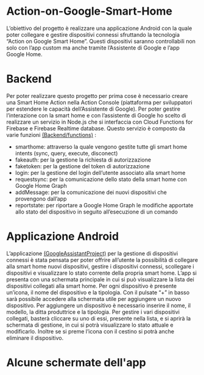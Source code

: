 # Action-on-Google-Smart-Home
L’obiettivo del progetto è realizzare una applicazione Android con la quale poter collegare e gestire dispositivi connessi sfruttando la tecnologia “Action on Google Smart Home”. Questi dispositivi saranno controllabili non solo con l’app custom ma anche tramite l’Assistente di Google e l’app Google Home.

# Backend
Per poter realizzare questo progetto per prima cose è necessario creare una Smart Home Action nella Action Console (piattaforma per sviluppatori per estendere le capacità dell’Assistente di Google). Per poter gestire l’interazione con la smart home e con l’assistente di Google ho scelto di realizzare un servizio in Node.js che si interfaccia con Cloud Functions for Firebase e Firebase Realtime database. Questo servizio è composto da varie funzioni [(Backend/functions)](Backend/functions) :
- smarthome: attraverso la quale vengono gestite tutte gli smart home intents (sync, query, execute, disconect)
- fakeauth: per la gestione la richiesta di autorizzazione
- faketoken: per la gestione del token di autorizzazione
- login: per la gestione del login dell’utente associato alla smart home
- requestsync: per la comunicazione dello stato della smart home con Google Home Graph
- addMessage: per la comunicazione dei nuovi dispositivi che provengono dall’app
- reportstate: per riportare a Google Home Graph le modifiche apportate allo stato del dispositivo in seguito all’esecuzione di un comando

# Applicazione Android
L’applicazione [(GoogleAssistantProject)](GoogleAssistantProject) per la gestione di dispositivi connessi è stata pensata per poter offrire all’utente la possibilità di collegare alla smart home nuovi dispositivi, gestire i dispositivi connessi, scollegare i dispositivi e visualizzare lo stato corrente della propria smart home. L’app si presenta con una schermata principale in cui si può visualizzare la lista dei dispositivi collegati alla smart home. Per ogni dispositivo è presente un’icona, il nome del dispositivo e la tipologia. Con il pulsate “+” in basso sarà possibile accedere alla schermata utile per aggiungere un nuovo dispositivo. Per aggiungere un dispositivo è necessario inserire il nome, il modello, la ditta produttrice e la tipologia.
Per gestire i vari dispositivi collegati, basterà cliccare su uno di essi, presente nella lista, e si aprirà la schermata di gestione, in cui si potrà visualizzare lo stato attuale e modificarlo. Inoltre se si preme l’icona con il cestino si potrà anche eliminare il dispositivo.

# Alcune schermate dell'app


